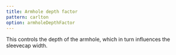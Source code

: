 ```yaml
---
title: Armhole depth factor
pattern: carlton
option: armholeDepthFactor
---
```


This controls the depth of the armhole, which in turn influences the sleevecap width.
